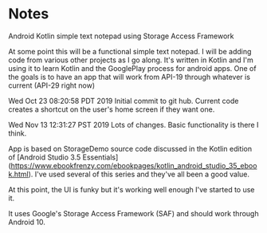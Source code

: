 # Notes
Android Kotlin simple text notepad using Storage Access Framework

At some point this will be a functional simple text notepad.
I will be adding code from various other projects as I go
along.  It's written in Kotlin and I'm using it to learn
Kotlin and the GooglePlay process for android apps.  One of
the goals is to have an app that will work from API-19
through whatever is current (API-29 right now)


Wed Oct 23 08:20:58 PDT 2019
Initial commit to git hub.  Current code creates a shortcut
on the user's home screen if they want one.

Wed Nov 13 12:31:27 PST 2019
Lots of changes.   Basic functionality is there I think.

App is based on StorageDemo source code discussed in 
the Kotlin edition of [Android Studio 3.5 Essentials]
(https://www.ebookfrenzy.com/ebookpages/kotlin_android_studio_35_ebook.html).
I've used several of this series and they've all been a good value.

At this point, the UI is funky but it's working well enough I've 
started to use it.

It uses Google's Storage Access Framework (SAF) and should work
through Android 10.